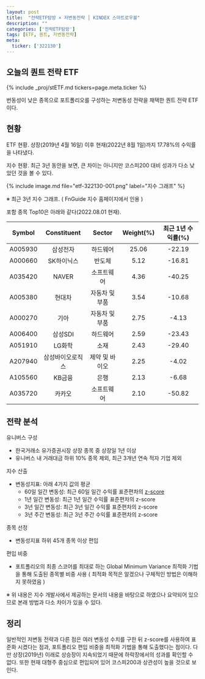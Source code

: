 ```yaml
---
layout: post
title:  "전략ETF탐방 × 저변동전략 │ KINDEX 스마트로우볼"
description: ""
categories: ['전략ETF탐방']
tags: [ETF, 퀀트, 저변동전략]
meta:
  ticker: ['322130']
---
```


## 오늘의 퀀트 전략 ETF

{% include _proj/stETF.md tickers=page.meta.ticker %}

번동성이 낮은 종목으로 포트폴리오를 구성하는 저변동성 전략을 채택한 퀀트 전략 ETF이다. 

## 현황

ETF 현황. 상장(2019년 4월 16일) 이후 현재(2022년 8월 1일)까지 17.78%의 수익률을 나타냈다. 

지수 현황. 최근 3년 동안을 보면, 큰 차이는 아니지만 코스피200 대비 성과가 다소 낮았던 것을 볼 수 있다. 

{% include image.md file="etf-322130-001.png" label="지수 그래프" %}

※ 최근 3년 지수 그래프. ( FnGuide 지수 홈페이지에서 인용 )

포함 종목 Top10은 아래와 같다(2022.08.01 현재). 

|  Symbol |    Constituent   |     Sector     | Weight(%) | 최근 1년 수익률(%) |
|:-------:|:----------------:|:--------------:|:---------:|:------------------:|
| A005930 | 삼성전자         | 하드웨어       |     25.06 |             -22.19 |
| A000660 | SK하이닉스       | 반도체         |      5.12 |             -16.81 |
| A035420 | NAVER            | 소프트웨어     |      4.36 |             -40.25 |
| A005380 | 현대차           | 자동차 및 부품 |      3.54 |             -10.68 |
| A000270 | 기아             | 자동차 및 부품 |      2.75 |              -4.13 |
| A006400 | 삼성SDI          | 하드웨어       |      2.59 |             -23.43 |
| A051910 | LG화학           | 소재           |      2.43 |             -29.40 |
| A207940 | 삼성바이오로직스 | 제약 및 바이오 |      2.25 |              -4.02 |
| A105560 | KB금융           | 은행           |      2.13 |              -6.68 |
| A035720 | 카카오           | 소프트웨어     |      2.10 |             -50.82 |


## 전략 분석

유니버스 구성
* 한국거래소 유가증권시장 상장 종목 중 상장일 1년 이상
* 유니버스 내 거래대금 하위 10% 종목 제외, 최근 3개년 연속 적자 기업 제외

지수 산출
* 변동성지표: 아래 4가지 값의 평균
  - 60일 일간 변동성: 최근 60일 일간 수익률 표준편차의 [z-score](https://ko.wikipedia.org/wiki/%ED%91%9C%EC%A4%80_%EC%A0%90%EC%88%98)
  - 1년 일간 변동성: 최근 1년 일간 수익률 표준편차의 z-score
  - 3년 일간 변동성: 최근 3년 일간 수익률 표준편차의 z-score
  - 3년 주간 변동성: 최근 3년 주간 수익률 표준편차의 z-score

종목 선정
* 변동성지표 하위 45개 종목 이상 편입

편입 비중
* 포트폴리오의 최종 스코어를 최대로 하는 Global Minimum Variance 최적화 기법을 통해 도출된 종목별 비중 사용 ( 최적화 목적은 알겠으나 구체적인 방법은 이해하지 못하였음 )

※ 위 내용은 지수 개발사에서 제공하는 문서의 내용을 바탕으로 하였으나 요약되어 있으므로 본래 방법과 다소 차이가 있을 수 있다.

## 정리

일반적인 저변동 전략과 다른 점은 여러 변동성 수치를 구한 뒤 z-score를 사용하여 표준화 시켰다는 점과, 포트폴리오 편입 비중을 최적화 기법을 통해 도출했다는 점이다. 다만 상장(2019년) 이래로 상승장이 지속되었기 때문에 하락장에서의 성과를 확인할 수 없다. 또한 현재 대형주 중심으로 편입되어 있어 코스피200과 상관성이 높을 것으로 보인다. 
